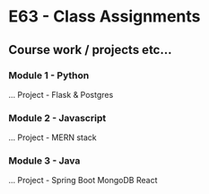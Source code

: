 # E63 - Class Assignments

## Course work / projects etc...

### Module 1 - Python

... Project - Flask & Postgres

### Module 2 - Javascript

... Project - MERN stack

### Module 3 - Java

... Project - Spring Boot MongoDB React 

